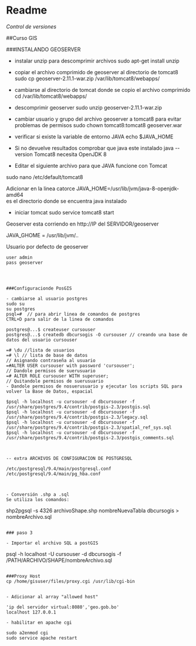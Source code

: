 # Readme

*Control de versiones*

##Curso GIS

###INSTALANDO GEOSERVER

- instalar unzip para descomprimir archivos
sudo apt-get install unzip

- copiar el archivo comprimido de geoserver al directorio de tomcat8
sudo cp geoserver-2.11.1-war.zip /var/lib/tomcat8/webapps/

- cambiarse al directorio de tomcat donde se copio el archivo comprimido
cd /var/lib/tomcat8/webapps/


- descomprimir geoserver
sudo unzip geoserver-2.11.1-war.zip 

- cambiar usuario y grupo  del archivo geoserver a tomcat8 para evitar problemas de permisos
sudo chown tomcat8:tomcat8 geoserver.war

- verificar si existe la variable de entorno JAVA
echo $JAVA_HOME

- Si no devuelve resultados comprobar que java este instalado
java --version
  Tomcat8 necesita OpenJDK 8

- Editar el siguiente archivo para que JAVA funcione con Tomcat

sudo nano  /etc/default/tomcat8

Adicionar en la linea catorce
JAVA_HOME=/usr/lib/jvm/java-8-openjdk-amd64  
 es el directorio donde se encuentra java instalado

- iniciar tomcat 
sudo service tomcat8 start

Geoserver esta corriendo en 
http://IP del SERVIDOR/geoserver


JAVA_GHOME = /usr/lib/jvm/..

Usuario por defecto de geoserver
```
user admin 
pass geoserver




###Configuracionde PosGIS

- cambiarse al usuario postgres
sudo su
su postgres
psql=#  // para abrir linea de comandos de postgres
CTRL+D para salir de la linea de comandos

postgres@...$ createuser cursouser
postgres@...$ createdb dbcursogis -O cursouser // creando una base de datos del usuario cursouser

=# \du //lista de usuarios
=# \l // lista de base de datos
// Asignando contraseña al usuario
=#ALTER USER cursouser with password 'cursouser';
// Dandole permisos de suerusuario 
=# ALTER ROLE cursouser WITH superuser;
// Quitandole permisos de suerusuario 
- Dandole permisos de nosuerusuario y ejecutar los scripts SQL para volver la Base de Datos, espacial 

$psql -h localhost -u cursouser -d dbcursouser -f /usr/share/postgres/9.4/contrib/postgis-2.3/postgis.sql
$psql -h localhost -u cursouser -d dbcursouser -f /usr/share/postgres/9.4/contrib/postgis-2.3/legacy.sql
$psql -h localhost -u cursouser -d dbcursouser -f /usr/share/postgres/9.4/contrib/postgis-2.3/spatial_ref_sys.sql
$psql -h localhost -u cursouser -d dbcursouser -f /usr/share/postgres/9.4/contrib/postgis-2.3/postgis_comments.sql



-- extra ARCHIVOS DE CONFIGURACION DE POSTGRESQL

/etc/postgresql/9.4/main/postgresql.conf
/etc/postgresql/9.4/main/pg_hba.conf

 

- Conversión .shp a .sql
Se utiliza los comandos:
```
shp2pgsql -s 4326 archivoShape.shp nombreNuevaTabla dbcursogis > nombreArchivo.sql
```

### paso 3

- Importar el archivo SQL a postGIS

```
psql -h localhost -U cursouser -d dbcursogis -f /PATH/ARCHIVO/SHAPE/nombreArchivo.sql
```

###Proxy Host
cp /home/gisuser/files/proxy.cgi /usr/lib/cgi-bin


- Adicionar al array "allowed host"

'ip del servidor virtual:8080','geo.gob.bo'
localhost 127.0.0.1

- habilitar en apache cgi

sudo a2enmod cgi
sudo service apache restart



